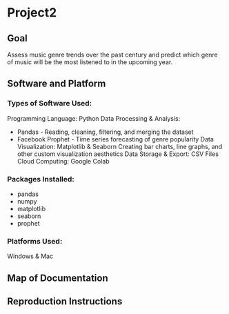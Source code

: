 # Project2
## Goal
Assess music genre trends over the past century and predict which genre of music will be the most listened to in the upcoming year. 
## Software and Platform
### Types of Software Used: 
Programming Language: Python
Data Processing & Analysis:
- Pandas - Reading, cleaning, filtering, and merging the dataset
- Facebook Prophet - Time series forecasting of genre popularity
Data Visualization: Matplotlib & Seaborn
Creating bar charts, line graphs, and other custom visualization aesthetics
Data Storage & Export: CSV Files
Cloud Computing: Google Colab
### Packages Installed: 
- pandas
- numpy
- matplotlib
- seaborn
- prophet 
### Platforms Used: 
Windows & Mac

## Map of Documentation
## Reproduction Instructions
